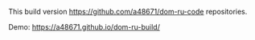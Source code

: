 This build version https://github.com/a48671/dom-ru-code repositories.

Demo: https://a48671.github.io/dom-ru-build/
